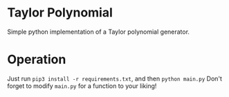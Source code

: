 # Taylor Polynomial
 
Simple python implementation of a Taylor polynomial generator. 

# Operation

Just run `pip3 install -r requirements.txt`, and then `python main.py`
Don't forget to modify `main.py` for a function to your liking!
